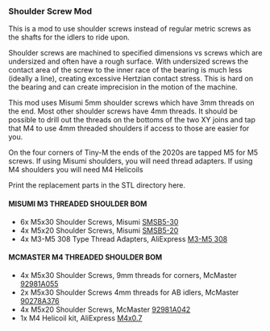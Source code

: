### Shoulder Screw Mod

This is a mod to use shoulder screws instead of regular metric screws as the shafts for the idlers to ride upon.  

Shoulder screws are machined to specified dimensions vs screws which are undersized and often have a rough surface.  With undersized screws the contact area of the screw to the inner race of the bearing is much less (ideally a line), creating excessive Hertzian contact stress.  This is hard on the bearing and can create imprecision in the motion of the machine.

This mod uses Misumi 5mm shoulder screws which have 3mm threads on the end.   Most other shoulder screws have 4mm threads.  It should be possible to drill out the threads on the bottoms of the two XY joins and tap that M4 to use 4mm threaded shoulders if access to those are easier for you.

On the four corners of Tiny-M the ends of the 2020s are tapped M5 for M5 screws.  If using Misumi shoulders, you will need thread adapters.   If using M4 shoulders you will need M4 Helicoils

Print the replacement parts in the STL directory here.

#### MISUMI M3 THREADED SHOULDER BOM
  * 6x M5x30 Shoulder Screws, Misumi [SMSB5-30](https://us.misumi-ec.com/vona2/detail/110300249140/?ProductCode=SMSB5-30)
  * 4x M5x20 Shoulder Screws, Misumi [SMSB5-20](https://us.misumi-ec.com/vona2/detail/110300249140/?ProductCode=SMSB5-20)
  * 4x M3-M5 308 Type Thread Adapters, AliExpress [M3-M5 308](https://www.aliexpress.com/item/32817733610.html)
 
#### MCMASTER M4 THREADED SHOULDER BOM
  * 4x M5x30 Shoulder Screws, 9mm threads for corners, McMaster [92981A055](https://www.mcmaster.com/92981A055/)
  * 2x M5x30 Shoulder Screws 4mm threads for AB idlers, McMaster [90278A376](https://www.mcmaster.com/90278A376/)
  * 4x M5x20 Shoulder Screws, McMaster [92981A042](https://www.mcmaster.com/92981A042/)
  * 1x M4 Helicoil kit, AliExpress [M4x0.7](https://www.aliexpress.com/item/4001157165014.html)



 
